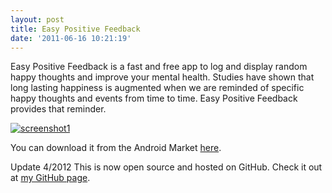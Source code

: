 ```yaml
---
layout: post
title: Easy Positive Feedback
date: '2011-06-16 10:21:19'
---
```



Easy Positive Feedback is a fast and free app to log and display random happy thoughts and improve your mental health. Studies have shown that long lasting happiness is augmented when we are reminded of specific happy thoughts and events from time to time. Easy Positive Feedback provides that reminder.

[![](http://66.147.244.180/~hunterda/content/images/2011/06/screenshot141-180x300.png "screenshot1")](http://66.147.244.180/~hunterda/content/images/2011/06/screenshot141.png)

You can download it from the Android Market [here](https://market.android.com/details?id=com.hunterdavis.easypositivefeedback).

Update 4/2012 This is now open source and hosted on GitHub. Check it out at [my GitHub page](https://github.com/huntergdavis).


